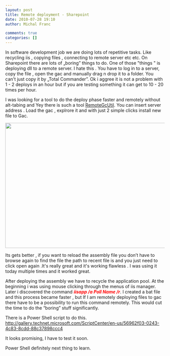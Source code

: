 ```yaml
---
layout: post
title: Remote deployment - Sharepoint
date: 2010-07-28 19:10
author: Michal Franc

comments: true
categories: []
---
```

In software development job we are doing lots of repetitive tasks. Like recycling iis , copying files , connecting to remote server etc etc. On Sharepoint there are lots of „boring” things to do. One of those "things " is deploying dll to a remote server. I hate this . You have to log in to a server,  copy the file , open the gac and manually drag n drop it to a folder. You can't just copy it by  „Total Commander”.
Ok i aggree it is not a problem with 1 - 2 deploys in an hour but if you are testing something it can get to 10 - 20 times per hour.

I was looking for a tool to do the deploy phase faster and remotely without alt-tabing and Yey  there is such a tool <a href="//remotegacutil.codeplex.com/”">RemoteGcUtil</a>. You can insert server address . Load the gac , explrore it and with just 2 simple clicks install new file to Gac.

<a href="http://lammichalfranc.files.wordpress.com/2010/07/rg1.png"><img class="aligncenter size-full wp-image-456" title="rg" src="http://lammichalfranc.files.wordpress.com/2010/07/rg1.png" alt="" width="632" height="396" /></a>

Its gets better , if you want to reload the assembly file you don’t have to browse again to find the file the path to recent file is and you just need to click open again .It's really great and it's working flawless . I was using it today multiple times and it worked great.

After deploying the assembly we have to recycle the application pool. At the beginning i was using mouse clicking through the menus of iis manager. Later i discovered the  command<em><span style="color:#ff0000;"> </span></em><strong><em><span style="color:#ff0000;">iisapp /a Poll Name  /r</span></em></strong>. I created a bat file and this process became faster , but If I am remotely deploying files to gac there have to be a possibility to run this command remotely. This would cut the time to do the “boring” stuff significantly.

There is a Power Shell script to do this.
http://gallery.technet.microsoft.com/ScriptCenter/en-us/56962f03-0243-4c83-8cdd-88c37898ccc4

It looks promising, I have to test it soon.

Power Shell definitely next thing to learn.
